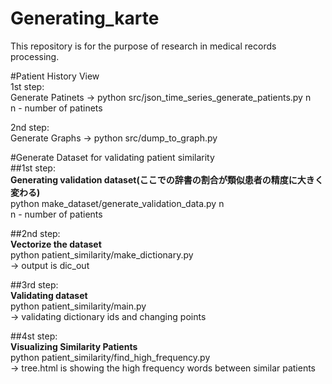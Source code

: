 # Generating_karte
This repository is for the purpose of research in medical records processing.

#Patient History View  
1st step:  
	Generate Patinets -> python src/json_time_series_generate_patients.py n  
	n - number of patinets  

2nd step:  
	Generate Graphs -> python src/dump_to_graph.py  

#Generate Dataset for validating patient similarity  
##1st step:  
	**Generating validation dataset(ここでの辞書の割合が類似患者の精度に大きく変わる)**  
	python make_dataset/generate_validation_data.py n  
	n - number of patients  

##2nd step:  
	**Vectorize the dataset**  
	python patient_similarity/make_dictionary.py  
	-> output is dic_out  
 
##3rd step:  
	**Validating dataset**  
	python patient_similarity/main.py  
	-> validating dictionary ids and changing points  

##4st step:   
	**Visualizing Similarity Patients**  
	python patient_similarity/find_high_frequency.py  
	-> tree.html is showing the high frequency words between similar patients  

